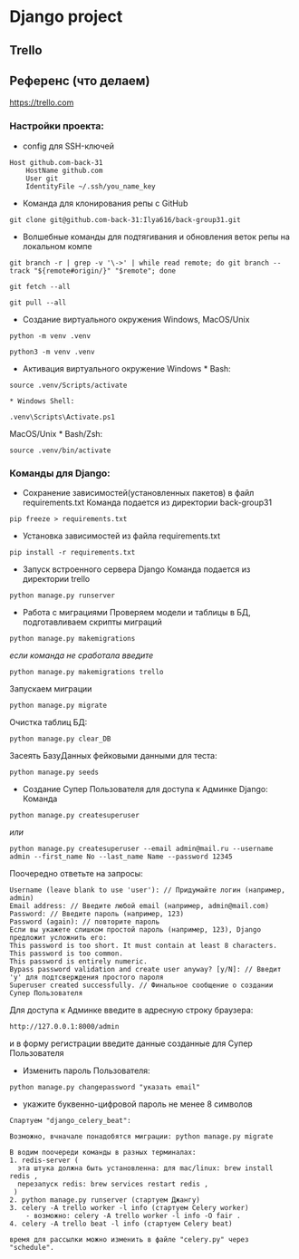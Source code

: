 # Django project

## Trello

## Референс (что делаем)

https://trello.com

### Настройки проекта:

- config для SSH-ключей

```
Host github.com-back-31
    HostName github.com
    User git
    IdentityFile ~/.ssh/you_name_key
```

- Команда для клонирования репы с GitHub

```
git clone git@github.com-back-31:Ilya616/back-group31.git
```

- Волшебные команды для подтягивания и обновления веток репы на локальном компе

```
git branch -r | grep -v '\->' | while read remote; do git branch --track "${remote#origin/}" "$remote"; done
```

```
git fetch --all
```

```
git pull --all
```

- Создание виртуального окружения
  Windows, MacOS/Unix

```
python -m venv .venv

python3 -m venv .venv
```

- Активация виртуального окружение
  Windows \* Bash:

```
source .venv/Scripts/activate
```

    * Windows Shell:

```
.venv\Scripts\Activate.ps1
```

MacOS/Unix \* Bash/Zsh:

```
source .venv/bin/activate
```

### Команды для Django:

- Сохранение зависимостей(установленных пакетов) в файл requirements.txt
  Команда подается из директории back-group31

```
pip freeze > requirements.txt
```

- Установка зависимостей из файла requirements.txt

```
pip install -r requirements.txt
```

- Запуск встроенного сервера Django
  Команда подается из директории trello

```
python manage.py runserver
```

- Работа с миграциями
  Проверяем модели и таблицы в БД, подготавливаем скрипты миграций

```
python manage.py makemigrations
```

_если команда не сработала введите_

```
python manage.py makemigrations trello
```

Запускаем миграции

```
python manage.py migrate
```

Очистка таблиц БД:

```
python manage.py clear_DB
```

Засеять БазуДанных фейковыми данными для теста:

```
python manage.py seeds

```

- Создание Супер Пользователя для доступа к Админке Django:
  Команда

```
python manage.py createsuperuser
```

_или_

```
python manage.py createsuperuser --email admin@mail.ru --username admin --first_name No --last_name Name --password 12345
```

Поочередно ответьте на запросы:

```
Username (leave blank to use 'user'): // Придумайте логин (например, admin)
Email address: // Введите любой email (например, admin@mail.com)
Password: // Введите пароль (например, 123)
Password (again): // повторите пароль
Если вы укажете слишком простой пароль (например, 123), Django предложит усложнить его:
This password is too short. It must contain at least 8 characters.
This password is too common.
This password is entirely numeric.
Bypass password validation and create user anyway? [y/N]: // Введит  'y' для подтсверждения простого пароля
Superuser created successfully. // Финальное сообщение о создании Супер Пользователя
```

Для доступа к Админке введите в адресную строку браузера:

```
http://127.0.0.1:8000/admin
```

и в форму регистрации введите данные созданные для Супер Пользователя

- Изменить пароль Пользователя:

```
python manage.py changepassword "указать email"
```

- укажите буквенно-цифровой пароль не менее 8 символов

```
Спартуем "django_celery_beat":

Возможно, вчначале понадобятся миграции: python manage.py migrate

В водим поочереди команды в разных терминалах:
1. redis-server (
  эта штука должна быть установленна: для mac/linux: brew install redis ,
  перезапуск redis: brew services restart redis ,
 )
2. python manage.py runserver (стартуем Джангу)
3. celery -A trello worker -l info (стартуем Сelery worker)
    - возможно: celery -A trello worker -l info -O fair .
4. celery -A trello beat -l info (стартуем Сelery beat)

время для рассылки можно изменить в файле "celery.py" через "schedule".

```
